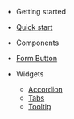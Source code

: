 - Getting started
 - [Quick start](/quickstart)

- Components
 - [Form Button](/custom-elements-docs/Form-Button)
 - Widgets
   - [Accordion](/custom-elements-docs/Widget-Accordions.md)
   - [Tabs](/custom-elements-docs/Widget-Tabs.md)
   - [Tooltip](/custom-elements-docs/Widget-Tooltip)
